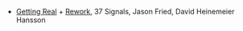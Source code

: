 * [Getting Real](https://gettingreal.37signals.com/) + [Rework](https://www.amazon.com/dp/0307463745), 37 Signals, Jason Fried, David Heinemeier Hansson
